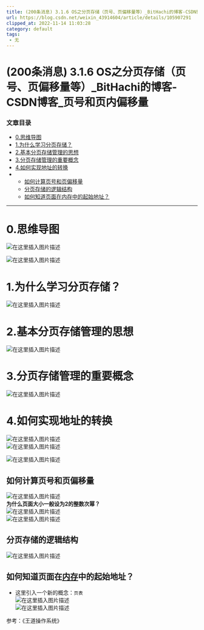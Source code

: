 ```yaml
---
title: (200条消息) 3.1.6 OS之分页存储（页号、页偏移量等）_BitHachi的博客-CSDN博客_页号和页内偏移量
url: https://blog.csdn.net/weixin_43914604/article/details/105907291
clipped_at: 2022-11-14 11:03:28
category: default
tags: 
 - 无
---
```



# (200条消息) 3.1.6 OS之分页存储（页号、页偏移量等）_BitHachi的博客-CSDN博客_页号和页内偏移量

### 文章目录

*   [0.思维导图](#0_3)
*   [1.为什么学习分页存储？](#1_7)
*   [2.基本分页存储管理的思想](#2_9)
*   [3.分页存储管理的重要概念](#3_12)
*   [4.如何实现地址的转换](#4_14)
*   *   [如何计算页号和页偏移量](#_19)
    *   [分页存储的逻辑结构](#_25)
    *   [如何知道页面在内存中的起始地址？](#_27)

* * *

# 0.思维导图

![在这里插入图片描述](assets/1668395008-e2cf924c3b5effd7f37afb8bbc66ba9f.png)

![在这里插入图片描述](assets/1668395008-c444345583e000cd063f98ba3175d57c.png)

# 1.为什么学习分页存储？

![在这里插入图片描述](assets/1668395008-5fecbaff50962449a368b0558b8cdd34.png)

# 2.基本分页存储管理的思想

![在这里插入图片描述](assets/1668395008-30f3da0b076de3f2c81df53955ce37f6.png)

# 3.分页存储管理的重要概念

![在这里插入图片描述](assets/1668395008-10dcd08ef57b2d30235dcf39f3d4eb94.png)

# 4.如何实现地址的转换

![在这里插入图片描述](assets/1668395008-1ab6b976634d94fe905110e27d966dbb.png)  
![在这里插入图片描述](assets/1668395008-9cdaa521e53b6d2702bca4ff9c0867c6.png)

![在这里插入图片描述](assets/1668395008-8541946bb6f263999b468607f228f012.png)

## 如何计算页号和页偏移量

![在这里插入图片描述](assets/1668395008-79b71a296c9552318c18a4bae85bb662.png)  
**为什么页面大小一般设为2的整数次幂？**  
![在这里插入图片描述](assets/1668395008-a24dccc27852d37385c93a3933dcdaee.png)  
![在这里插入图片描述](assets/1668395008-502ff5e564de83335d50b46472bee659.png)

## 分页存储的逻辑结构

![在这里插入图片描述](assets/1668395008-09e6197e98bb985d88b29abafdf8686f.png)

## 如何知道页面在[内存](https://so.csdn.net/so/search?q=%E5%86%85%E5%AD%98&spm=1001.2101.3001.7020)中的起始地址？

*   这里引入一个新的概念：`页表`  
    ![在这里插入图片描述](assets/1668395008-e06f81616176b0b5e3fe109c9f497c34.png)  
    ![在这里插入图片描述](assets/1668395008-4d280e4cdf8e6ebef01fef9cfda19117.png)

参考：《王道操作系统》